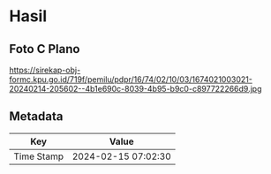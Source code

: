 # Hasil

## Foto C Plano

https://sirekap-obj-formc.kpu.go.id/719f/pemilu/pdpr/16/74/02/10/03/1674021003021-20240214-205602--4b1e690c-8039-4b95-b9c0-c897722266d9.jpg


## Metadata

| Key        | Value               |
| ---------- | ------------------- |
| Time Stamp | 2024-02-15 07:02:30 |



